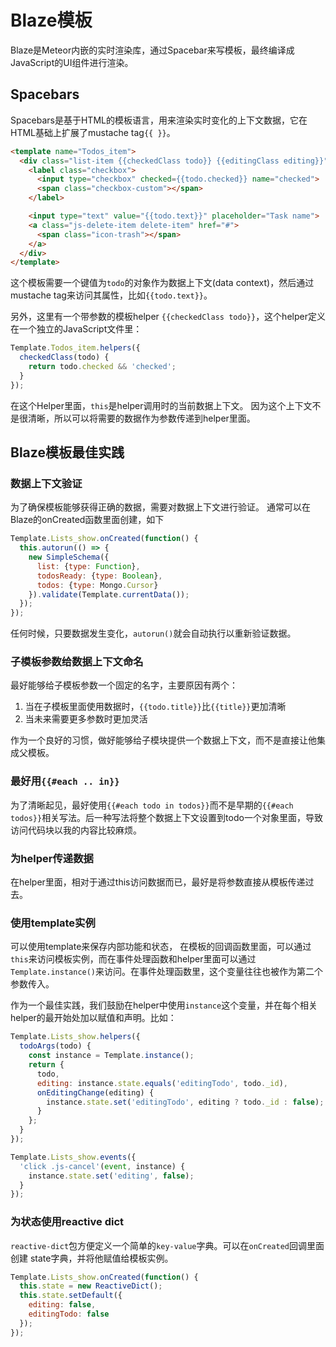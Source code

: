 # Blaze模板

Blaze是Meteor内嵌的实时渲染库，通过Spacebar来写模板，最终编译成JavaScript的UI组件进行渲染。

## Spacebars

Spacebars是基于HTML的模板语言，用来渲染实时变化的上下文数据，它在HTML基础上扩展了mustache tag`{{ }}`。

```html
<template name="Todos_item">
  <div class="list-item {{checkedClass todo}} {{editingClass editing}}">
    <label class="checkbox">
      <input type="checkbox" checked={{todo.checked}} name="checked">
      <span class="checkbox-custom"></span>
    </label>

    <input type="text" value="{{todo.text}}" placeholder="Task name">
    <a class="js-delete-item delete-item" href="#">
      <span class="icon-trash"></span>
    </a>
  </div>
</template>
```

这个模板需要一个键值为`todo`的对象作为数据上下文(data context)，然后通过mustache tag来访问其属性，比如`{{todo.text}}`。


另外，这里有一个带参数的模板helper `{{checkedClass todo}}`，这个helper定义在一个独立的JavaScript文件里：

```js
Template.Todos_item.helpers({
  checkedClass(todo) {
    return todo.checked && 'checked';
  }
});
```

在这个Helper里面，`this`是helper调用时的当前数据上下文。 因为这个上下文不是很清晰，所以可以将需要的数据作为参数传递到helper里面。

## Blaze模板最佳实践

### 数据上下文验证

为了确保模板能够获得正确的数据，需要对数据上下文进行验证。 通常可以在Blaze的onCreated函数里面创建，如下

```js
Template.Lists_show.onCreated(function() {
  this.autorun(() => {
    new SimpleSchema({
      list: {type: Function},
      todosReady: {type: Boolean},
      todos: {type: Mongo.Cursor}
    }).validate(Template.currentData());
  });
});
```

任何时候，只要数据发生变化，`autorun()`就会自动执行以重新验证数据。

### 子模板参数给数据上下文命名

最好能够给子模板参数一个固定的名字，主要原因有两个：

1. 当在子模板里面使用数据时，`{{todo.title}}`比`{{title}}`更加清晰
2. 当未来需要更多参数时更加灵活

作为一个良好的习惯，做好能够给子模块提供一个数据上下文，而不是直接让他集成父模板。

### 最好用`{{#each .. in}}`

为了清晰起见，最好使用`{{#each todo in todos}}`而不是早期的`{{#each todos}}`相关写法。后一种写法将整个数据上下文设置到todo一个对象里面，导致访问代码块以我的内容比较麻烦。

### 为helper传递数据

在helper里面，相对于通过this访问数据而已，最好是将参数直接从模板传递过去。

### 使用template实例

可以使用template来保存内部功能和状态， 在模板的回调函数里面，可以通过`this`来访问模板实例，而在事件处理函数和helper里面可以通过`Template.instance()`来访问。在事件处理函数里，这个变量往往也被作为第二个参数传入。

作为一个最佳实践，我们鼓励在helper中使用`instance`这个变量，并在每个相关helper的最开始处加以赋值和声明。比如：


```js
Template.Lists_show.helpers({
  todoArgs(todo) {
    const instance = Template.instance();
    return {
      todo,
      editing: instance.state.equals('editingTodo', todo._id),
      onEditingChange(editing) {
        instance.state.set('editingTodo', editing ? todo._id : false);
      }
    };
  }
});

Template.Lists_show.events({
  'click .js-cancel'(event, instance) {
    instance.state.set('editing', false);
  }
});
```

### 为状态使用reactive dict

`reactive-dict`包方便定义一个简单的`key-value`字典。可以在`onCreated`回调里面创建 state字典，并将他赋值给模板实例。

```js
Template.Lists_show.onCreated(function() {
  this.state = new ReactiveDict();
  this.state.setDefault({
    editing: false,
    editingTodo: false
  });
});
```
